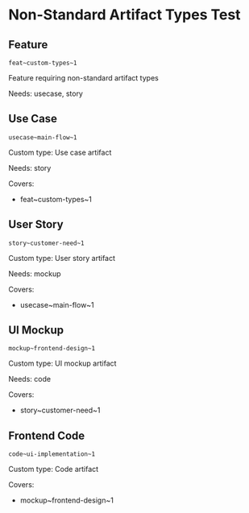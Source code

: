 # Non-Standard Artifact Types Test

## Feature
`feat~custom-types~1`

Feature requiring non-standard artifact types

Needs: usecase, story

## Use Case
`usecase~main-flow~1`

Custom type: Use case artifact

Needs: story

Covers:
- feat~custom-types~1

## User Story
`story~customer-need~1`

Custom type: User story artifact

Needs: mockup

Covers:
- usecase~main-flow~1

## UI Mockup
`mockup~frontend-design~1`

Custom type: UI mockup artifact

Needs: code

Covers:
- story~customer-need~1

## Frontend Code
`code~ui-implementation~1`

Custom type: Code artifact

Covers:
- mockup~frontend-design~1